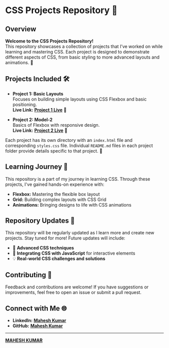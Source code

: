 # **CSS Projects Repository** 🎨

## **Overview**
**Welcome to the CSS Projects Repository!**  
This repository showcases a collection of projects that I’ve worked on while learning and mastering CSS. Each project is designed to demonstrate different aspects of CSS, from basic styling to more advanced layouts and animations. 🎉

## **Projects Included** 🛠️
- **Project 1: Basic Layouts**  
  Focuses on building simple layouts using CSS Flexbox and basic positioning.  
  **Live Link:** [**Project 1 Live**](https://maheshkrsaw.github.io/css-projects-learning/model-1) 🔗

- **Project 2: Model-2**  
  Basics of Flexbox with responsive design.  
  **Live Link:** [**Project 2 Live**](https://maheshkrsaw.github.io/css-projects-learning/model-2) 🔗

Each project has its own directory with an `index.html` file and corresponding `styles.css` file. Individual `README.md` files in each project folder provide details specific to that project. 📂

## **Learning Journey** 🚀
This repository is a part of my journey in learning CSS. Through these projects, I've gained hands-on experience with:
- **Flexbox:** Mastering the flexible box layout
- **Grid:** Building complex layouts with CSS Grid
- **Animations:** Bringing designs to life with CSS animations

## **Repository Updates** 🔄
This repository will be regularly updated as I learn more and create new projects. Stay tuned for more! Future updates will include:
- 🌟 **Advanced CSS techniques**
- 🎯 **Integrating CSS with JavaScript** for interactive elements
- 💡 **Real-world CSS challenges and solutions**

## **Contributing** 🤝
Feedback and contributions are welcome! If you have suggestions or improvements, feel free to open an issue or submit a pull request.

## **Connect with Me** 🌐
- **LinkedIn:** [**Mahesh Kumar**](https://in.linkedin.com/in/maheshmahi07?trk=profile-badge)  
- **GitHub:** [**Mahesh Kumar**](https://github.com/Maheshkrsaw)

---

<p align="center">
  <script src="https://platform.linkedin.com/badges/js/profile.js" async defer type="text/javascript"></script>
  <div class="badge-base LI-profile-badge" data-locale="en_US" data-size="medium" data-theme="dark" data-type="VERTICAL" data-vanity="maheshmahi07" data-version="v1">
    <a class="badge-base__link LI-simple-link" href="https://in.linkedin.com/in/maheshmahi07?trk=profile-badge"><strong>MAHESH KUMAR</strong></a>
  </div>
</p>
